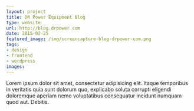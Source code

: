 ```yaml
---
layout: project
title: DR Power Equipment Blog
type: website
url: http://blog.drpower.com
date: 2015-02-25
featured_image: /img/screencapture-blog-drpower-com.png
tags:
- design
- frontend
- wordpress
images:
---
```


Lorem ipsum dolor sit amet, consectetur adipisicing elit. Itaque temporibus in veritatis quia sunt dolorum quo, explicabo soluta corrupti eligendi doloremque aperiam nemo voluptatibus consequatur incidunt numquam quod aut. Debitis.